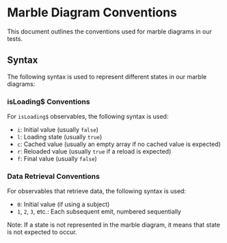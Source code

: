 # Marble Diagram Conventions

This document outlines the conventions used for marble diagrams in our tests.

## Syntax

The following syntax is used to represent different states in our marble diagrams:

### isLoading$ Conventions

For `isLoading$` observables, the following syntax is used:

* `i`: Initial value (usually `false`)
* `l`: Loading state (usually `true`)
* `c`: Cached value (usually an empty array if no cached value is expected)
* `r`: Reloaded value (usually `true` if a reload is expected)
* `f`: Final value (usually `false`)

### Data Retrieval Conventions

For observables that retrieve data, the following syntax is used:

* `0`: Initial value (if using a subject)
* `1`, `2`, `3`, etc.: Each subsequent emit, numbered sequentially

Note: If a state is not represented in the marble diagram, it means that state is not expected to occur.
